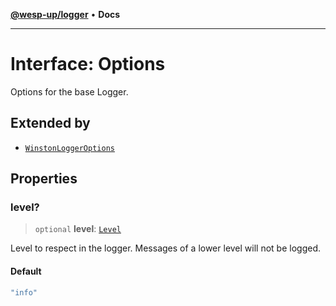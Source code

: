 [**@wesp-up/logger**](../README.md) • **Docs**

***

# Interface: Options

Options for the base Logger.

## Extended by

- [`WinstonLoggerOptions`](WinstonLoggerOptions.md)

## Properties

### level?

> `optional` **level**: [`Level`](../type-aliases/Level.md)

Level to respect in the logger. Messages of a lower level will not be
logged.

#### Default

```ts
"info"
```
